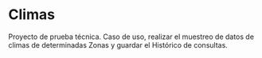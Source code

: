 # Climas
Proyecto de prueba técnica. Caso de uso, realizar el muestreo de datos de climas de determinadas Zonas y guardar el Histórico de consultas.   
